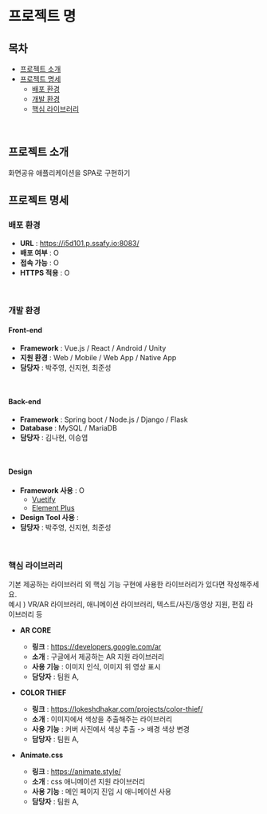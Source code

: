 # 프로젝트 명

## 목차

- [프로젝트 소개](#프로젝트-소개)   
- [프로젝트 명세](#프로젝트-명세)
  - [배포 환경](#배포-환경)
  - [개발 환경](#개발-환경)
  <!-- - [Design Resources](#design-resources) -->
  - [핵심 라이브러리](#핵심-라이브러리)
<!-- - [어려웠던 점](#어려웠던-점) -->
<br>

## 프로젝트 소개
화면공유 애플리케이션을 SPA로 구현하기
<br>

## 프로젝트 명세
<!-- ### 진행 상황
- __FE__
  - __공통(인증 토큰 관리)__
    - 로그인 및 토근 발급 시 토큰 localStorage에 저장(100%)
    - 페이지 진입 시 토큰여부 확인 후 로그인 화면 및 비로그인화면 표시(100%)
    - 공용 Axios 처리(50%)
      - 토큰 존재할 경우 {Authorization: Bearer 토큰값}으로 헤더에 전송(100%)
      - 에러처리(0%)
    - 로그아웃 처리(100%)
  - __로딩 스피너__
    - ~~명세에서 비동기 동작의 응답을 기다려야 하는 경우 로딩 스피너를 사용하라고 되어있었는데, 아직 홈, 검색, 정렬에 대한 구현이 없어 로딩 스피너 구현 못함~~
    - 홈> 방 목록 조회
      - 전체조회(0%)
      - 검색(0%)
      - 정렬(0%)
    - 홈> 방 목록> 방 상세 정보(0%)
    - 지난 회의 이력(0%)
  - __네비게이션(비로그인)__
    - 입력 필드 유효성 체크(100%)
    - 비로그인 상태의 사이드 메뉴는 홈만 표시(100%)
  - __네비게이션(로그인)__
    - 홈(100%)
    - 지난 회의 이력(100%)
    - 로그아웃(100%)
  - __회원가입__
    - 회원가입 버튼(100%)
    - 회원가입 팝업(100%)
  - __로그인__
    - 로그인 버튼(100%)
    - 로그인 팝업(100%)
  - __회원가입/로그인 버튼__
    - 로그인상태에서 회원가입, 로그인 버튼 숨김(100%)

- __BE__
  - __Database__
    - INIT, SQL
      - 초기 Database 테이블 설정(100%)
    - JPA
      - Entity 구현 (100%)
      - Repository 구현(20%)
  - __API__
    - 인증
      - [POST] /auth/login(100%)
    - 유저
      - 회원가입: [POST] /users(100%)
      - 내 프로필: [GET] /users/me(100%)
      - 유저정보: [GET] /users/<string:userId>(100%)
      - 유저정보수정: [PATCH] /users/<string:userId>(100%)
      - 유저정보삭제: [DELETE] /users/<string:userId>(100%) -->

### 배포 환경
- __URL__ : https://i5d101.p.ssafy.io:8083/
- __배포 여부__ : O
- __접속 가능__ : O
- __HTTPS 적용__ : O 
<!-- - __PORT__ : // 3rd Party에서 사용하는 포트가 있다면 기입해주세요. <- 기입 후 해당 주석 삭제 -->
<br>

### 개발 환경
#### Front-end
- __Framework__ : Vue.js / React / Android / Unity
- __지원 환경__ : Web / Mobile / Web App / Native App
- __담당자__ : 박주영, 신지현, 최준성
<br>

#### Back-end
- __Framework__ : Spring boot / Node.js / Django / Flask
- __Database__ : MySQL / MariaDB
- __담당자__ : 김나현, 이승엽
<br>

#### Design
- __Framework 사용__ : O
  - [Vuetify](https://vuetifyjs.com/)
  - [Element Plus](https://element-plus.org/)
- __Design Tool 사용__ : 
- __담당자__ : 박주영, 신지현, 최준성
<br>

<!-- ### Design Resources
__외부 템플릿 또는 에셋__ (이미지 또는 링크 첨부)
- 무료 이미지, 아이콘, 폰트 등은 제외
- [Vue Argon Design System](https://www.creative-tim.com/product/vue-argon-design-system?affiliate_id=116187) (무료)
  - __사용 기능__ : 디자인 전반 적용
- [Vue Black Dashboard Pro](https://www.creative-tim.com/product/vue-black-dashboard-pro?affiliate_id=116187) (유료)
  - __사용 기능__ : 캘린더 컴포넌트 사용
  <br>

__자체 제작 산출물__ (필요시 이미지 또는 설명 첨부)
- LOGO
- CardView
- Button
- Calendar
<br> -->

### 핵심 라이브러리
기본 제공하는 라이브러리 외 핵심 기능 구현에 사용한 라이브러리가 있다면 작성해주세요.   
예시 ) VR/AR 라이브러리, 애니메이션 라이브러리, 텍스트/사진/동영상 지원, 편집 라이브러리 등

- __AR CORE__
  - __링크__ : https://developers.google.com/ar
  - __소개__ : 구글에서 제공하는 AR 지원 라이브러리
  - __사용 기능__ : 이미지 인식, 이미지 위 영상 표시
  - __담당자__ : 팀원 A, 

- __COLOR THIEF__
  - __링크__ : https://lokeshdhakar.com/projects/color-thief/
  - __소개__ : 이미지에서 색상을 추출해주는 라이브러리
  - __사용 기능__ : 커버 사진에서 색상 추출 -> 배경 색상 변경
  - __담당자__ : 팀원 A,

- __Animate.css__
  - __링크__ : https://animate.style/
  - __소개__ : css 애니메이션 지원 라이브러리
  - __사용 기능__ : 메인 페이지 진입 시 애니메이션 사용
  - __담당자__ : 팀원 A,

